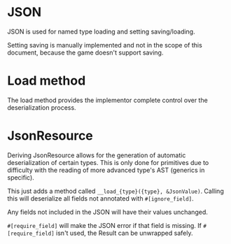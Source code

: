 # JSON

JSON is used for named type loading and setting saving/loading.

Setting saving is manually implemented and not in the scope of this document,
because the game doesn't support saving.

# Load method

The load method provides the implementor complete control over the
deserialization process.

# JsonResource

Deriving JsonResource allows for the generation of automatic deserialization
of certain types. This is only done for primitives due to difficulty with
the reading of more advanced type's AST (generics in specific).

This just adds a method called `__load_{type}({type}, &JsonValue)`.
Calling this will deserialize all fields not annotated with `#[ignore_field]`.

Any fields not included in the JSON will have their values unchanged.

`#[require_field]` will make the JSON error if that field is missing.
If `#[require_field]` isn't used, the Result can be unwrapped safely.